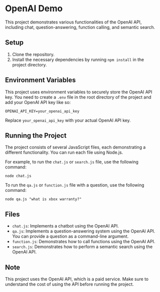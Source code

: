 # OpenAI Demo

This project demonstrates various functionalities of the OpenAI API, including chat, question-answering, function calling, and semantic search.

## Setup

1. Clone the repository.
2. Install the necessary dependencies by running `npm install` in the project directory.

## Environment Variables

This project uses environment variables to securely store the OpenAI API key. You need to create a `.env` file in the root directory of the project and add your OpenAI API key like so:

```OPENAI_API_KEY=your_openai_api_key```

Replace `your_openai_api_key` with your actual OpenAI API key.

## Running the Project

The project consists of several JavaScript files, each demonstrating a different functionality. You can run each file using Node.js. 

For example, to run the `chat.js` or `search.js` file, use the following command:

```node chat.js```

To run the `qa.js` or `function.js` file with a question, use the following command:

```node qa.js "what is xbox warranty?"```


## Files

- `chat.js`: Implements a chatbot using the OpenAI API.
- `qa.js`: Implements a question-answering system using the OpenAI API. You can provide a question as a command-line argument.
- `function.js`: Demonstrates how to call functions using the OpenAI API.
- `search.js`: Demonstrates how to perform a semantic search using the OpenAI API.

## Note

This project uses the OpenAI API, which is a paid service. Make sure to understand the cost of using the API before running the project.